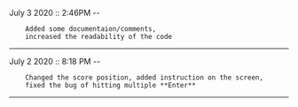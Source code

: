 July 3 2020 :: 2:46PM --

        Added some documentaion/comments,
        increased the readability of the code

---

July 2 2020 :: 8:18 PM --

        Changed the score position, added instruction on the screen,
        fixed the bug of hitting multiple **Enter**

---
